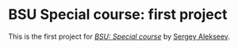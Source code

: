 # BSU Special course: first project

This is the first project for [*BSU: Special course*](http://bsu.by/) by [Sergey Alekseev](http://twitter.com/#!/AlexeevS).
